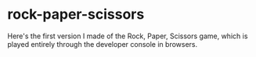 # rock-paper-scissors

Here's the first version I made of the Rock, Paper, Scissors game, which is played entirely through the developer console in browsers.
